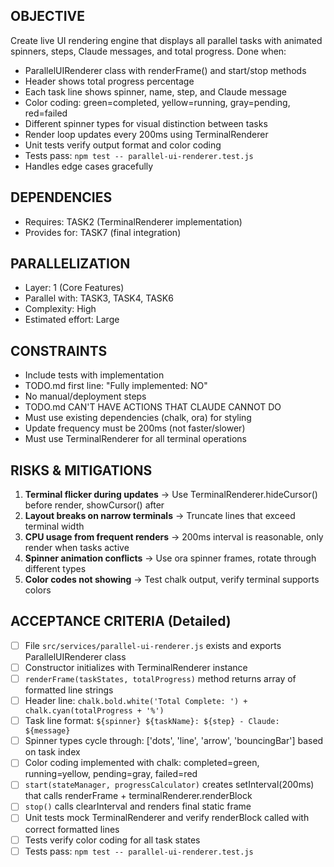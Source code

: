## OBJECTIVE
Create live UI rendering engine that displays all parallel tasks with animated spinners, steps, Claude messages, and total progress.
Done when:
- ParallelUIRenderer class with renderFrame() and start/stop methods
- Header shows total progress percentage
- Each task line shows spinner, name, step, and Claude message
- Color coding: green=completed, yellow=running, gray=pending, red=failed
- Different spinner types for visual distinction between tasks
- Render loop updates every 200ms using TerminalRenderer
- Unit tests verify output format and color coding
- Tests pass: `npm test -- parallel-ui-renderer.test.js`
- Handles edge cases gracefully

## DEPENDENCIES
- Requires: TASK2 (TerminalRenderer implementation)
- Provides for: TASK7 (final integration)

## PARALLELIZATION
- Layer: 1 (Core Features)
- Parallel with: TASK3, TASK4, TASK6
- Complexity: High
- Estimated effort: Large

## CONSTRAINTS
- Include tests with implementation
- TODO.md first line: "Fully implemented: NO"
- No manual/deployment steps
- TODO.md CAN'T HAVE ACTIONS THAT CLAUDE CANNOT DO
- Must use existing dependencies (chalk, ora) for styling
- Update frequency must be 200ms (not faster/slower)
- Must use TerminalRenderer for all terminal operations

## RISKS & MITIGATIONS
1. **Terminal flicker during updates** → Use TerminalRenderer.hideCursor() before render, showCursor() after
2. **Layout breaks on narrow terminals** → Truncate lines that exceed terminal width
3. **CPU usage from frequent renders** → 200ms interval is reasonable, only render when tasks active
4. **Spinner animation conflicts** → Use ora spinner frames, rotate through different types
5. **Color codes not showing** → Test chalk output, verify terminal supports colors

## ACCEPTANCE CRITERIA (Detailed)
- [ ] File `src/services/parallel-ui-renderer.js` exists and exports ParallelUIRenderer class
- [ ] Constructor initializes with TerminalRenderer instance
- [ ] `renderFrame(taskStates, totalProgress)` method returns array of formatted line strings
- [ ] Header line: `chalk.bold.white('Total Complete: ') + chalk.cyan(totalProgress + '%')`
- [ ] Task line format: `${spinner} ${taskName}: ${step} - Claude: ${message}`
- [ ] Spinner types cycle through: ['dots', 'line', 'arrow', 'bouncingBar'] based on task index
- [ ] Color coding implemented with chalk: completed=green, running=yellow, pending=gray, failed=red
- [ ] `start(stateManager, progressCalculator)` creates setInterval(200ms) that calls renderFrame + terminalRenderer.renderBlock
- [ ] `stop()` calls clearInterval and renders final static frame
- [ ] Unit tests mock TerminalRenderer and verify renderBlock called with correct formatted lines
- [ ] Tests verify color coding for all task states
- [ ] Tests pass: `npm test -- parallel-ui-renderer.test.js`

